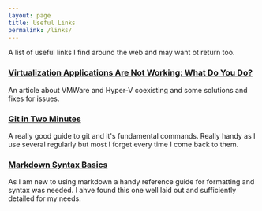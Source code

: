```yaml
---
layout: page
title: Useful Links
permalink: /links/
---
```


A list of useful links I find around the web and may want ot return too.


### [Virtualization Applications Are Not Working: What Do You Do?][vmware] 
An article about VMWare and Hyper-V coexisting and some solutions and fixes for issues.

  

### [Git in Two Minutes][git]  
A really good guide to git and it's fundamental commands. Really handy as I use several regularly but most I forget every time I come back to them.


   
### [Markdown Syntax Basics][markdown]
As I am new to using markdown a handy reference guide for formatting and syntax was needed. I ahve found this one well laid out and sufficiently detailed for my needs.
























[vmware]: https://www.nakivo.com/blog/virtualization-applications-with-hyper-v-device-guard-and-credential-guard/
[git]: https://www.garyrobinson.net/2014/10/git-in-two-minutes-for-a-solo-developer.html
[markdown]: https://www.markdownguide.org/basic-syntax/